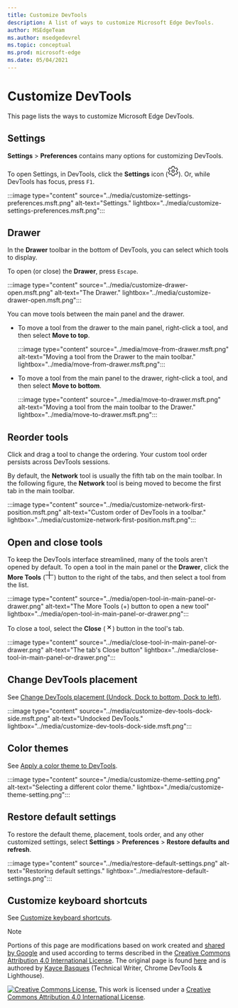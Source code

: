 ```yaml
---
title: Customize DevTools
description: A list of ways to customize Microsoft Edge DevTools.
author: MSEdgeTeam
ms.author: msedgedevrel
ms.topic: conceptual
ms.prod: microsoft-edge
ms.date: 05/04/2021
---
```

<!-- Copyright Kayce Basques

   Licensed under the Apache License, Version 2.0 (the "License");
   you may not use this file except in compliance with the License.
   You may obtain a copy of the License at

       https://www.apache.org/licenses/LICENSE-2.0

   Unless required by applicable law or agreed to in writing, software
   distributed under the License is distributed on an "AS IS" BASIS,
   WITHOUT WARRANTIES OR CONDITIONS OF ANY KIND, either express or implied.
   See the License for the specific language governing permissions and
   limitations under the License.  -->
# Customize DevTools

This page lists the ways to customize Microsoft Edge DevTools.


<!-- ====================================================================== -->
## Settings

**Settings** > **Preferences** contains many options for customizing DevTools.

To open Settings, in DevTools, click the **Settings** icon (![Settings icon.](../media/settings-icon-dark.msft.png)).  Or, while DevTools has focus, press `F1`.

:::image type="content" source="../media/customize-settings-preferences.msft.png" alt-text="Settings." lightbox="../media/customize-settings-preferences.msft.png":::


<!-- ====================================================================== -->
## Drawer

In the **Drawer** toolbar in the bottom of DevTools, you can select which tools to display.

To open (or close) the **Drawer**, press `Escape`.

:::image type="content" source="../media/customize-drawer-open.msft.png" alt-text="The Drawer." lightbox="../media/customize-drawer-open.msft.png":::

You can move tools between the main panel and the drawer.

*  To move a tool from the drawer to the main panel, right-click a tool, and then select **Move to top**.

   :::image type="content" source="../media/move-from-drawer.msft.png" alt-text="Moving a tool from the Drawer to the main toolbar." lightbox="../media/move-from-drawer.msft.png":::

*  To move a tool from the main panel to the drawer, right-click a tool, and then select **Move to bottom**.

   :::image type="content" source="../media/move-to-drawer.msft.png" alt-text="Moving a tool from the main toolbar to the Drawer." lightbox="../media/move-to-drawer.msft.png":::


<!-- ====================================================================== -->
## Reorder tools

Click and drag a tool to change the ordering.  Your custom tool order persists across DevTools sessions.

By default, the **Network** tool is usually the fifth tab on the main toolbar.  In the following figure, the **Network** tool is being moved to become the first tab in the main toolbar.

:::image type="content" source="../media/customize-network-first-position.msft.png" alt-text="Custom order of DevTools in a toolbar." lightbox="../media/customize-network-first-position.msft.png":::


<!-- ====================================================================== -->
## Open and close tools

To keep the DevTools interface streamlined, many of the tools aren't opened by default.  To open a tool in the main panel or the **Drawer**, click the **More Tools** (![More Tools.](../media/open-tab-icon.png)) button to the right of the tabs, and then select a tool from the list.

:::image type="content" source="../media/open-tool-in-main-panel-or-drawer.png" alt-text="The More Tools (+) button to open a new tool" lightbox="../media/open-tool-in-main-panel-or-drawer.png":::

To close a tool, select the **Close** (![Close Tool.](../media/close-tab-icon.png)) button in the tool's tab.

:::image type="content" source="../media/close-tool-in-main-panel-or-drawer.png" alt-text="The tab's Close button" lightbox="../media/close-tool-in-main-panel-or-drawer.png":::


<!-- ====================================================================== -->
## Change DevTools placement

See [Change DevTools placement (Undock, Dock to bottom, Dock to left)](./placement.md).

:::image type="content" source="../media/customize-dev-tools-dock-side.msft.png" alt-text="Undocked DevTools." lightbox="../media/customize-dev-tools-dock-side.msft.png":::


<!-- ====================================================================== -->
## Color themes

See [Apply a color theme to DevTools](./theme.md).

:::image type="content" source="./media/customize-theme-setting.png" alt-text="Selecting a different color theme." lightbox="./media/customize-theme-setting.png":::


<!-- ====================================================================== -->
## Restore default settings

To restore the default theme, placement, tools order, and any other customized settings, select **Settings** > **Preferences** > **Restore defaults and refresh**.

:::image type="content" source="../media/restore-default-settings.png" alt-text="Restoring default settings." lightbox="../media/restore-default-settings.png":::


<!-- ====================================================================== -->
## Customize keyboard shortcuts

See [Customize keyboard shortcuts](../customize/shortcuts.md).


<!-- ====================================================================== -->
> [!NOTE]
> Portions of this page are modifications based on work created and [shared by Google](https://developers.google.com/terms/site-policies) and used according to terms described in the [Creative Commons Attribution 4.0 International License](https://creativecommons.org/licenses/by/4.0).
> The original page is found [here](https://developers.google.com/web/tools/chrome-devtools/customize/index) and is authored by [Kayce Basques](https://developers.google.com/web/resources/contributors#kayce-basques) (Technical Writer, Chrome DevTools \& Lighthouse).

[![Creative Commons License.](https://i.creativecommons.org/l/by/4.0/88x31.png)](https://creativecommons.org/licenses/by/4.0)
This work is licensed under a [Creative Commons Attribution 4.0 International License](https://creativecommons.org/licenses/by/4.0).
